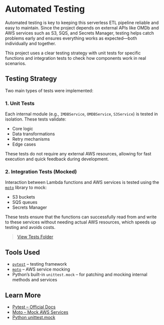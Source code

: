 # Automated Testing

Automated testing is key to keeping this serverless ETL pipeline reliable and easy to maintain. Since the project depends on external APIs like OMDb and AWS services such as S3, SQS, and Secrets Manager, testing helps catch problems early and ensures everything works as expected—both individually and together. 

This project uses a clear testing strategy with unit tests for specific functions and integration tests to check how components work in real scenarios.
## Testing Strategy

Two main types of tests were implemented:

### 1. Unit Tests

Each internal module (e.g., `IMDBService`, `OMDBService`, `S3Service`) is tested in isolation. These tests validate:

- Core logic
- Data transformations
- Retry mechanisms
- Edge cases

These tests do not require any external AWS resources, allowing for fast execution and quick feedback during development.

### 2. Integration Tests (Mocked)

Interaction between Lambda functions and AWS services is tested using the [`moto`](https://github.com/spulec/moto) library to mock:

- S3 buckets
- SQS queues
- Secrets Manager

These tests ensure that the functions can successfully read from and write to these services without needing actual AWS resources, which speeds up testing and avoids costs.

> [View Tests Folder](https://github.com/PauloDalsoto/imdb-serverless-etl/tree/main/tests)

## Tools Used

- [`pytest`](https://docs.pytest.org/en/latest/) – testing framework
- [`moto`](https://github.com/spulec/moto) – AWS service mocking
- Python’s built-in `unittest.mock` – for patching and mocking internal methods and services

## Learn More

- [Pytest – Official Docs](https://docs.pytest.org/en/latest/)
- [Moto – Mock AWS Services](https://github.com/spulec/moto)
- [Python unittest.mock](https://docs.python.org/3/library/unittest.mock.html)
